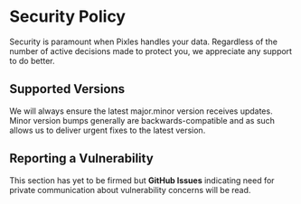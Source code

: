 # Security Policy

Security is paramount when Pixles handles your data. Regardless of the number of active decisions made to protect you, we appreciate any support to do better.

## Supported Versions

We will always ensure the latest major.minor version receives updates. Minor version bumps generally are backwards-compatible and as such allows us to deliver urgent fixes to the latest version.

## Reporting a Vulnerability

This section has yet to be firmed but **GitHub Issues** indicating need for private communication about vulnerability concerns will be read.

<!-- TODO: Add contacts discreetly -->
